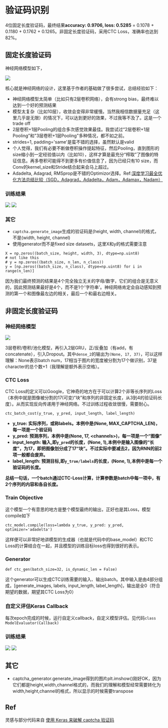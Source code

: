 # 验证码识别


4位固定长度验证码，最终结果**accuracy: 0.9706, loss: 0.5285** = 0.1078 + 0.1180 + 0.1762 + 0.1265。非固定长度验证码，采用CTC Loss，准确率也达到82%。

## 固定长度验证码

神经网络模型如下，

<img src='./assets/model.png'>

核心就是神经网络的设计，这里基于作者的基础做了很多尝试，总结经验如下：

- 神经网络模型太简单（比如只有2层卷积网络），会有strong bias，最终难以达到一个好的预测结果
- 模型太复杂（比如10层），收敛会变得非常缓慢。当然我相信数据量充足（这里几乎是无限）的情况下，可以达到更好的效果，不过我等不及了。这是一个trade off
- 2层卷积+1层Pooling的组合多次感觉效果最佳。我尝试过“2层卷积+1层Pooling”和"3层卷积+1层Pooling"多种情况，都不如之前。
- strides=1, padding='same'是蛮不错的选择，虽然默认是valid
- 个人觉得，我们有必要不断做卷积操作提起特征，然后Pooling，直到图形的size缩小到一定经验值以内（比如10），这样才算是最充分“榨取”了图像的特征信息。再多卷积可能得不到更多有价值信息了，因为已经只有10 size，而Conv的kernel_size和Stride结合起来会马上超过。
- Adadelta, Adagrad, RMSprop是不错的Optimizor选择。Ref:[深度学习最全优化方法总结比较（SGD，Adagrad，Adadelta，Adam，Adamax，Nadam）](https://zhuanlan.zhihu.com/p/22252270)

### 训练结果

<img src='./assets/c11.png'>

<img src='./assets/c12.png'>

### 其它

- `captcha.generate_image`生成的验证码是(height, width, channel)的格式，不是(width, height, channel)
- 使用generator而不是fixed size datasets，这里X和y的格式需要注意

```
X = np.zeros((batch_size, height, width, 3), dtype=np.uint8)
# not like this
# y = np.zeros((batch_size, n_len, n_class))
y = [np.zeros((batch_size, n_class), dtype=np.uint8) for i in range(n_len)]
```

因为我们最终预测的结果是4个完全独立无关的字母/数字，它们的组合是无意义的，因此预测结果最好是4个，而不是1个'字符串'。神经网络肯定会自动感知到预测的第一个和图像最左边的相关，最后一个和最右边相关。

## 非固定长度验证码

### 神经网络模型

<img src='./assets/model2.png'>

3层卷积/卷积/池化模型，再引入2层GRU，正/反叠加（有add，有concatenate），引入Dropout。其中`dense_2`的输出为`(None, 17, 37)`，可以这样理解：None表示batch num，17相当于图片的宽度被分割为17个做识别，37是character的总个数+1（我理解是额外表示空格）。

### CTC Loss

CTC Loss的定义可以Google，它神奇的地方在于可以计算2个非等长序列的Loss（本例中就是图像被分割的17(可变)“块”和序列的非固定长度，从3到4的验证码长度）。从而实现反向传递用于神经网络。不过训练过程收敛很慢，需要耐心。

```
ctc_batch_cost(y_true, y_pred, input_length, label_length) 
```

-  **y\_true: 实际序列，或称labels。本例中是(None, MAX_CAPTCHA_LEN)，每一项是一个验证码**
-  **y\_pred: 预测序列，本例中是(None, 17, \<channels\>)，每一项是一个“图像”**
-  **input\_length: 输入,即`y_pred`的长度，(None, 1),本例中是输入图像的“长度”，为17，即把图像划分成了17“块”。不过实际中要减去2，因为RNN的前2项一般都会废弃。**
-  **label\_length: 预测目标,即`y_true/labels`的长度，(None, 1),本例中是每一个验证码的长度。**

**总结一句话，一个batch通过CTC-Loss计算，计算参数是batch中每一项中，有2个序列的内容和各自长度。**

### Train Objective

这个模型一个有意思的地方是整个模型最终的输出，正好也是其Loss，模型compile如下

```
ctc_model.compile(loss=lambda y_true, y_pred: y_pred, optimizer='adadelta')
```

这样便可以非常好地讲模型的生成器（也就是代码中的base_model）和CTC Loss的计算结合在一起，并且模型的训练目标loss也得到很好的表示。

### Generator

`def ctc_gen(batch_size=32, is_dynamic_len = False)`

这个generator可以生成CTC训练需要的输入、输出batch。其中输入是由4部分组成，\[generate_images, labels, input\_length, label\_length\]，输出是全0（符合期望的数据，期望其CTC Loss为0）

### 自定义评估Keras Callback

每次epoch完成的时候，运行自定义callback，自定义模型评估。见代码`class ModelEvaluator(Callback)`

### 训练结果

<img src='./assets/c21.png'>

<img src='./assets/c22.png'>

## 其它

- captcha\_generator.generate\_image得到的图片plt.imshow()刚好OK，因为它们都是height,width,channel格式的，而我们的理解和模型经常需要转化为width,height,channel的格式，所以显示的时候需要transpose

## Ref

灵感与部分代码来自 [使用 Keras 来破解 captcha 验证码](https://ypwhs.github.io/captcha/)
